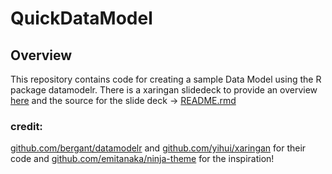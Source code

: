 # QuickDataModel

## Overview

This repository contains code for creating a sample Data Model using the R package datamodelr. There is a xaringan slidedeck to provide an overview [here](https://kfergo55.github.io) and the source for the slide deck -> [README.rmd](https://github.com/kfergo55/QuickDataModel/README.rmd)

### credit:
[github.com/bergant/datamodelr](https://github.com/bergant/datamodelr) and [github.com/yihui/xaringan](https://github.com/yihui/xaringan) for their code 
and [github.com/emitanaka/ninja-theme](https://github.com/emitanaka/ninja-theme) for the inspiration!

